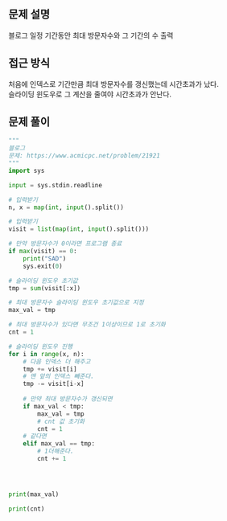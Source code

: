 ## 문제 설명
블로그 일정 기간동안 최대 방문자수와 그 기간의 수 출력
## 접근 방식
처음에 인덱스로 기간만큼 최대 방문자수를 갱신했는데 시간초과가 났다.  
슬라이딩 윈도우로 그 계산을 줄여야 시간초과가 안난다.
## 문제 풀이
```python
"""
블로그
문제: https://www.acmicpc.net/problem/21921
"""
import sys

input = sys.stdin.readline

# 입력받기
n, x = map(int, input().split())

# 입력받기
visit = list(map(int, input().split()))

# 만약 방문자수가 0이라면 프로그램 종료
if max(visit) == 0:
    print("SAD")
    sys.exit(0)

# 슬라이딩 윈도우 초기값
tmp = sum(visit[:x])

# 최대 방문자수 슬라이딩 윈도우 초기값으로 지정
max_val = tmp

# 최대 방문자수가 있다면 무조건 1이상이므로 1로 초기화
cnt = 1

# 슬라이딩 윈도우 진행
for i in range(x, n):
    # 다음 인덱스 더 해주고
    tmp += visit[i]
    # 맨 앞의 인덱스 빼준다.
    tmp -= visit[i-x]
    
    # 만약 최대 방문자수가 갱신되면
    if max_val < tmp:
        max_val = tmp
        # cnt 값 초기화
        cnt = 1
    # 같다면
    elif max_val == tmp:
        # 1더해준다.
        cnt += 1




print(max_val)

print(cnt)
```
